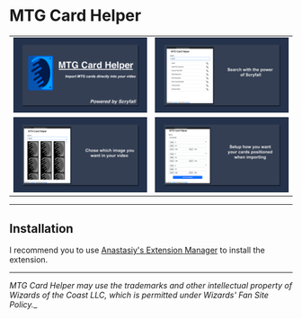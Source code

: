 # MTG Card Helper

| | |
|:-------------------------:|:-------------------------:|
 ![Features](./assets/featured.png) | ![Preview-1](./assets/preview-1.png) 
 ![Preview-2](./assets/preview-2.png) | ![Preview-3](./assets/preview-3.png) 

___


## Installation
I recommend you to use [Anastasiy's Extension Manager](https://install.anastasiy.com/) to install the extension.


___
_MTG Card Helper may use the trademarks and other intellectual property of Wizards of the Coast LLC, which is permitted under Wizards' Fan Site Policy.__